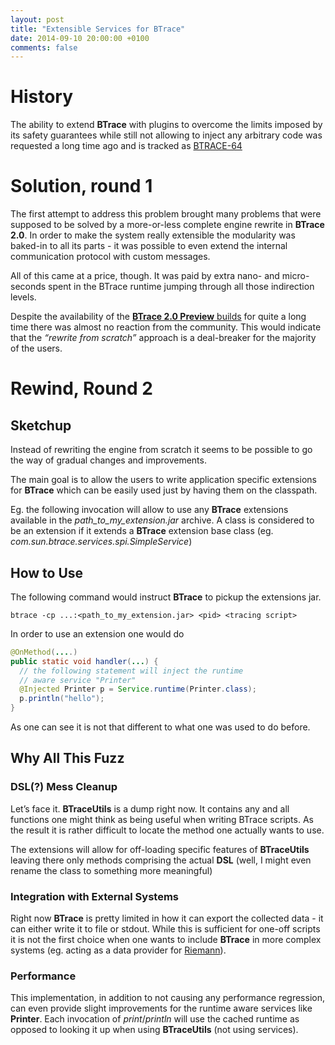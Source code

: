 ```yaml
---
layout: post
title: "Extensible Services for BTrace"
date: 2014-09-10 20:00:00 +0100
comments: false
---
```


# History

The ability to extend **BTrace** with plugins to overcome the limits imposed by its safety guarantees while still not allowing to inject any arbitrary code was requested a long time ago and is tracked as [BTRACE-64](https://github.com/jbachorik/btrace/issues/29)

# Solution, round 1

The first attempt to address this problem brought many problems that were supposed to be solved by a more-or-less complete engine rewrite in **BTrace 2.0**. In order to make the system really extensible the modularity was baked-in to all its parts - it was possible to even extend the internal communication protocol with custom messages. 

All of this came at a price, though. It was paid by extra nano- and micro-seconds spent in the BTrace runtime jumping through all those indirection levels.

Despite the availability of the [**BTrace 2.0 Preview** builds](https://kenai.com/projects/btrace/forums/forum/topics/523919-BTrace-2) for quite a long time there was almost no reaction from the community. This would indicate that the *“rewrite from scratch”* approach is a deal-breaker for the majority of the users.

# Rewind, Round 2

## Sketchup

Instead of rewriting the engine from scratch it seems to be possible to go the way of gradual changes and improvements.

The main goal is to allow the users to write application specific extensions for **BTrace** which can be easily used just by having them on the classpath.

Eg. the following invocation will allow to use any **BTrace** extensions available in the *path_to_my_extension.jar* archive. A class is considered to be an extension if it extends a **BTrace** extension base class (eg. *com.sun.btrace.services.spi.SimpleService*)

## How to Use

The following command would instruct **BTrace** to pickup the extensions jar.

`btrace -cp ...:<path_to_my_extension.jar> <pid> <tracing script>`

In order to use an extension one would do 


``` java
@OnMethod(....)
public static void handler(...) {  
  // the following statement will inject the runtime  
  // aware service "Printer"  
  @Injected Printer p = Service.runtime(Printer.class);    
  p.println("hello");
}

```


As one can see it is not that different to what one was used to do before. 

## Why All This Fuzz

### DSL(?) Mess Cleanup

Let’s face it. **BTraceUtils** is a dump right now. It contains any and all functions one might think as being useful when writing BTrace scripts. As the result it is rather difficult to locate the method one actually wants to use.

The extensions will allow for off-loading specific features of **BTraceUtils** leaving there only methods comprising the actual **DSL** (well, I might even rename the class to something more meaningful)

### Integration with External Systems

Right now **BTrace** is pretty limited in how it can export the collected data - it can either write it to file or stdout. While this is sufficient for one-off scripts it is not the first choice when one wants to include **BTrace** in more complex systems (eg. acting as a data provider for [Riemann](http://riemann.io/)).

### Performance

This implementation, in addition to not causing any performance regression, can even provide slight improvements for the runtime aware services like **Printer**. Each invocation of *print*/*println* will use the cached runtime as opposed to looking it up when using **BTraceUtils** (not using services). 